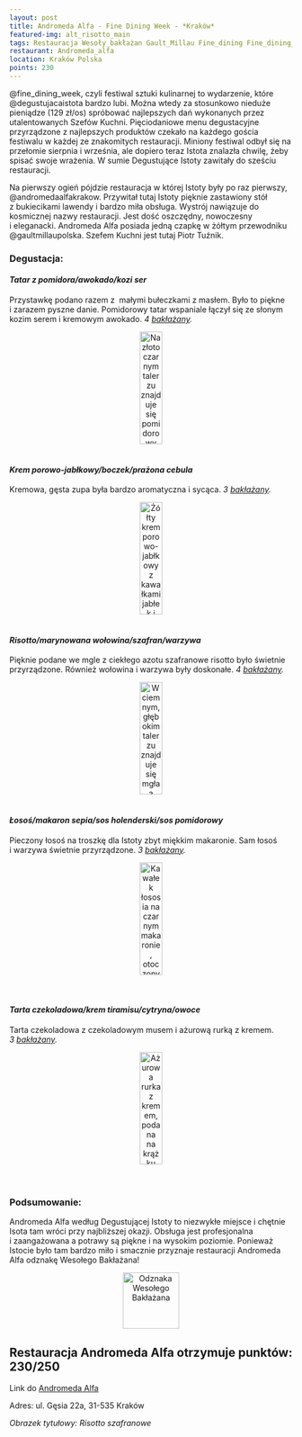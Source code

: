 ```yaml
---
layout: post
title: Andromeda Alfa - Fine Dining Week - *Kraków*
featured-img: alt_risotto_main
tags: Restauracja Wesoły_bakłażan Gault_Millau Fine_dining Fine_dining_week
restaurant: Andromeda_alfa
location: Kraków Polska
points: 230
---
```


@fine_dining_week, czyli festiwal sztuki kulinarnej to wydarzenie, które @degustujacaistota bardzo lubi.
Można&nbsp;wtedy za stosunkowo nieduże pieniądze (129 zł/os) spróbować najlepszych dań wykonanych
  przez utalentowanych Szefów Kuchni. Pięciodaniowe menu degustacyjne przyrządzone z&nbsp;najlepszych
  produktów czekało na każdego gościa festiwalu w&nbsp;każdej ze znakomitych restauracji.
 Miniony festiwal odbył się na przełomie sierpnia i&nbsp;września, ale dopiero teraz Istota znalazła chwilę,
 żeby spisać swoje wrażenia.
W&nbsp;sumie Degustujące Istoty zawitały do sześciu restauracji.

Na pierwszy ogień pójdzie restauracja w&nbsp;której Istoty były po raz pierwszy, @andromedaalfakrakow.
Przywitał&nbsp;tutaj Istoty pięknie zastawiony stół z&nbsp;bukiecikami lawendy i&nbsp;bardzo miła obsługa.
Wystrój nawiązuje do kosmicznej nazwy restauracji. Jest dość oszczędny, nowoczesny i&nbsp;eleganacki.
Andromeda Alfa posiada jedną czapkę w&nbsp;żółtym przewodniku @gaultmillaupolska. Szefem Kuchni jest tutaj Piotr Tuźnik.

### Degustacja:

#### *Tatar z pomidora/awokado/kozi ser*

Przystawkę podano razem z&nbsp; małymi bułeczkami z&nbsp;masłem.
Było to piękne i&nbsp;zarazem pyszne danie. Pomidorowy tatar wspaniale łączył się ze&nbsp;słonym kozim serem
i&nbsp;kremowym awokado.
_4&nbsp;[bakłażany]._
<center><div style="width:65%">
<img src="{{site.img_url}}/assets/img/posts/alf_tatar.jpg" alt="Na złoto czarnym talerzu znajduje
 się pomidorowy tatar na kozim serze. Na warstwie tatara są plastry awokado oraz biały chips z
 kiełkami na samej górze. Obok tatara położona jest pomarańczowa granita"
height="200px" width="40px" />
</div></center>
<br />

#### *Krem porowo-jabłkowy/boczek/prażona cebula*

Kremowa, gęsta zupa była bardzo aromatyczna i&nbsp;sycąca. _3&nbsp;[bakłażany]._
<center><div style="width:65%">
<img src="{{site.img_url}}/assets/img/posts/alf_zupa.jpg" alt="Żółty krem porowo-jabłkowy z
 kawałkami jabłek i przysmażonym boczkiem"
height="200px" width="40px" />
</div></center>
<br />

#### *Risotto/marynowana wołowina/szafran/warzywa*

Pięknie podane we&nbsp;mgle z&nbsp;ciekłego azotu szafranowe risotto było świetnie przyrządzone.
 Również wołowina i&nbsp;warzywa były doskonałe. _4&nbsp;[bakłażany]._
<center><div style="width:65%">
<img src="{{site.img_url}}/assets/img/posts/alf_risotto.jpg" alt="W ciemnym, głębokim talerzu znajduje się mgła a
 przez nią widać kawałki pietruszki i marchewki, oraz zieleninę i kawałek plasterka wołowiny"
height="200px" width="40px" />
</div></center>
<br />

#### *Łosoś/makaron sepia/sos holenderski/sos pomidorowy*

Pieczony łosoś na troszkę dla Istoty zbyt miękkim makaronie.
Sam łosoś i&nbsp;warzywa świetnie przyrządzone.
_3&nbsp;[bakłażany]._
<center><div style="width:65%">
<img src="{{site.img_url}}/assets/img/posts/alfa_losos.jpg" alt="Kawałek łososia na czarnym makaronie,
 otoczonym pomidorowym sosem z białymi kropkami sosu holenderskiego.
  Podane na pomarańczowym talerzu" height="200px" width="40px" />
</div></center>
<br />&ensp;&ensp;

#### *Tarta czekoladowa/krem tiramisu/cytryna/owoce*

Tarta czekoladowa z&nbsp;czekoladowym musem i&nbsp;ażurową rurką z&nbsp;kremem. _3&nbsp;[bakłażany]._
<center><div style="width:65%">
<img src="{{site.img_url}}/assets/img/posts/alf_deser.jpg" alt="Ażurowa rurka z kremem,
podana na krążku tarty z musem czekoladowym" height="200px" width="40px" />
</div></center>
<br />&ensp;&ensp;

### Podsumowanie:

Andromeda Alfa według Degustującej Istoty to niezwykłe miejsce i&nbsp;chętnie
Isota tam wróci przy najbliższej okazji. Obsługa jest profesjonalna
 i&nbsp;zaangażowana a&nbsp;potrawy są piękne i&nbsp;na wysokim poziomie.
  Ponieważ Istocie było tam bardzo miło i&nbsp;smacznie przyznaje restauracji Andromeda Alfa
  odznakę Wesołego Bakłażana!

<center><div style="width:35%">
 <img src="{{site.img_url}}/assets/img/odznaka_new.gif" alt="Odznaka Wesołego Bakłażana"
 height="100" width="auto" />
</div></center>



## Restauracja Andromeda Alfa otrzymuje punktów: **230/250**
Link do [Andromeda Alfa]

Adres: ul. Gęsia 22a,
31-535 Kraków

_Obrazek tytułowy: Risotto szafranowe_

[Andromeda Alfa]: https://andromeda.jordan.pl/
[bakłażany]: /about#baklazan
[bakłażanów]: /about#baklazan



